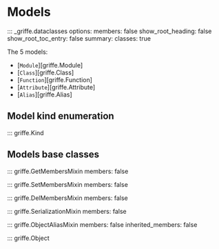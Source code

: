 # Models

::: _griffe.dataclasses
    options:
        members: false
        show_root_heading: false
        show_root_toc_entry: false
        summary:
            classes: true

The 5 models:

- [`Module`][griffe.Module]
- [`Class`][griffe.Class]
- [`Function`][griffe.Function]
- [`Attribute`][griffe.Attribute]
- [`Alias`][griffe.Alias]

## **Model kind enumeration**

::: griffe.Kind

## **Models base classes**

::: griffe.GetMembersMixin
        members: false

::: griffe.SetMembersMixin
        members: false

::: griffe.DelMembersMixin
        members: false

::: griffe.SerializationMixin
        members: false

::: griffe.ObjectAliasMixin
        members: false
        inherited_members: false

::: griffe.Object
